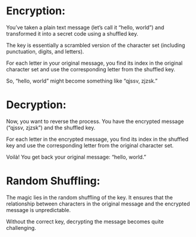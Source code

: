 # Encryption:

You’ve taken a plain text message (let’s call it “hello, world”) and transformed it into a secret code using a shuffled key.

The key is essentially a scrambled version of the character set (including punctuation, digits, and letters).

For each letter in your original message, you find its index in the original character set and use the corresponding letter from the shuffled key.

So, “hello, world” might become something like “qjssv, zjzsk.”

# Decryption:

Now, you want to reverse the process. You have the encrypted message (“qjssv, zjzsk”) and the shuffled key.

For each letter in the encrypted message, you find its index in the shuffled key and use the corresponding letter from the original character set.

Voilà! You get back your original message: “hello, world.”

# Random Shuffling:
The magic lies in the random shuffling of the key. It ensures that the relationship between characters in the original message and the encrypted message is unpredictable.

Without the correct key, decrypting the message becomes quite challenging.